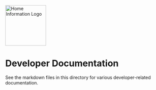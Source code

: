 <img src="../src/hi/static/img/hi-logo-w-tagline-197x96.png" alt="Home Information Logo" width="128">

# Developer Documentation

See the markdown files in this directory for various developer-related documentation.
